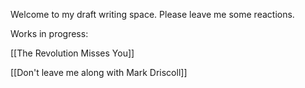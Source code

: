 Welcome to my draft writing space. Please leave me some reactions. 

Works in progress:

[[The Revolution Misses You]]

[[Don't leave me along with Mark Driscoll]]